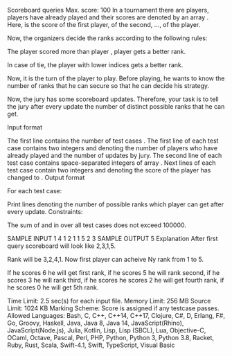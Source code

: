 Scoreboard queries
Max. score: 100
In a tournament there are  players,  players have already played and their scores are denoted by an array . Here,  is the score of the first player,  of the second, ...,  of the  player.

Now, the organizers decide the ranks according to the following rules:

The player  scored more than player , player  gets a better rank.

In case of tie, the player with lower indices gets a better rank.

Now, it is the turn of the  player to play. Before playing, he wants to know the number of ranks that he can secure so that he can decide his strategy.

Now, the jury has some scoreboard updates. Therefore, your task is to tell the jury after every update the number of distinct possible ranks that he can get.

Input format

The first line contains the number of test cases .
The first line of each test case contains two integers  and  denoting the number of players who have already played and the number of updates by jury.
The second line of each test case contains  space-separated integers of array .
Next  lines of each test case contain two integers  and  denoting the score of the  player has changed to .
Output format

For each test case:

Print  lines denoting the number of possible ranks which  player can get after every update.
Constraints:






The sum of  and  in over all test cases does not exceed 100000.

SAMPLE INPUT 
1
4 1
2 1 1 5
2 3
SAMPLE OUTPUT 
5
Explanation
After first query scoreboard will look like 2,3,1,5.

Rank will be 3,2,4,1. Now first player can acheive Ny rank from 1 to 5.

If he scores 6 he will get first rank, if he scores 5 he will rank second, if he scores 3 he will rank third, if he scores he scores 2 he will get fourth rank, if he scores 0 he will get 5th rank.

Time Limit:	2.5 sec(s) for each input file.
Memory Limit:	256 MB
Source Limit:	1024 KB
Marking Scheme:	Score is assigned if any testcase passes.
Allowed Languages:	Bash, C, C++, C++14, C++17, Clojure, C#, D, Erlang, F#, Go, Groovy, Haskell, Java, Java 8, Java 14, JavaScript(Rhino), JavaScript(Node.js), Julia, Kotlin, Lisp, Lisp (SBCL), Lua, Objective-C, OCaml, Octave, Pascal, Perl, PHP, Python, Python 3, Python 3.8, Racket, Ruby, Rust, Scala, Swift-4.1, Swift, TypeScript, Visual Basic
